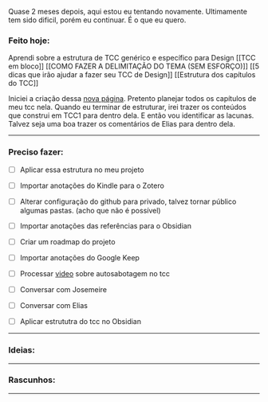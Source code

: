 Quase 2 meses depois, aqui estou eu tentando novamente. Ultimamente tem sido dificil, porém eu continuar. É o que eu quero.

### Feito hoje:

Aprendi sobre a estrutura de TCC genérico e específico para Design
[[TCC em bloco]]
[[COMO FAZER A DELIMITAÇÃO DO TEMA (SEM ESFORÇO)]]
[[5 dicas que irão ajudar a fazer seu TCC de Design]]
[[Estrutura dos capítulos do TCC]]

Iniciei a criação dessa [nova página](obsidian://open?vault=TCC%202020&file=TCC%2Fentregas%2Fmonografia%2FTCC%202%2FEstrutura%20do%20TCC). Pretento planejar todos os capítulos de meu tcc nela. Quando eu terminar de estruturar, irei trazer os conteúdos que construi em TCC1 para dentro dela. E então vou identificar as lacunas. Talvez seja uma boa trazer os comentários de Elias para dentro dela.


---

### Preciso fazer:
- [ ] Aplicar essa estrutura no meu projeto

- [ ] Importar anotações do Kindle para o Zotero
- [ ] Alterar configuração do github para privado, talvez tornar público algumas pastas. (acho que não é possível)
- [ ] Importar anotações das referências para o Obsidian
- [ ] Criar um roadmap do projeto
- [ ] Importar anotações do Google Keep
- [ ] Processar [video](https://youtu.be/7kiP_Ruofu8) sobre autosabotagem no tcc
- [ ] Conversar com Josemeire
- [ ] Conversar com Elias
- [ ] Aplicar estrututra do tcc no Obsidian
---

### Ideias:


---

### Rascunhos:




---